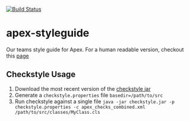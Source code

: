 [![Build Status](https://travis-ci.org/pcon/apex-styleguide.svg?branch=master)](https://travis-ci.org/pcon/apex-styleguide)

# apex-styleguide
Our teams style guide for Apex.  For a human readable version, checkout this [page](https://pcon.github.io/apex-styleguide)

## Checkstyle Usage
1. Download the most recent version of the [checkstyle jar](https://sourceforge.net/projects/checkstyle/files/checkstyle/)
2. Generate a `checkstyle.properties` file
    ```basedir=/path/to/src```
3. Run checkstyle against a single file `java -jar checkstyle.jar -p checkstyle.properties -c apex_checks_combined.xml /path/to/src/classes/MyClass.cls`
